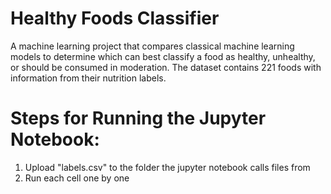 # Healthy Foods Classifier
A machine learning project that compares classical machine learning models to determine which can best classify a food as healthy, unhealthy, or should be consumed in moderation. The dataset contains 221 foods with information from their nutrition labels.

# Steps for Running the Jupyter Notebook:
1) Upload "labels.csv" to the folder the jupyter notebook calls files from
2) Run each cell one by one
